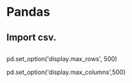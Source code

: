 # Pandas




## Import csv.


##  
pd.set_option('display.max_rows', 500)


pd.set_option('display.max_columns',500)
